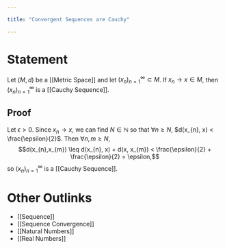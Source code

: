 ```yaml
---

title: "Convergent Sequences are Cauchy"

---
```

# Statement
Let $(M, d)$ be a [[Metric Space]] and let $({x}_{n})_{n=1}^{\infty} \subset M$. If $x_{n} \to x \in M$, then $({x}_{n})_{n=1}^{\infty}$ is a [[Cauchy Sequence]].

## Proof
Let $\epsilon > 0$. Since $x_{n} \to x$, we can find $N \in \mathbb{N}$ so that $\forall n \geq N$, $d(x_{n}, x) < \frac{\epsilon}{2}$. Then $\forall n,m \geq N$, $$d(x_{n},x_{m}) \leq d(x_{n}, x) + d(x, x_{m}) < \frac{\epsilon}{2} + \frac{\epsilon}{2} = \epsilon,$$
so $({x}_{n})_{n=1}^{\infty}$ is a [[Cauchy Sequence]].

# Other Outlinks
- [[Sequence]]
- [[Sequence Convergence]]
- [[Natural Numbers]]
- [[Real Numbers]]
